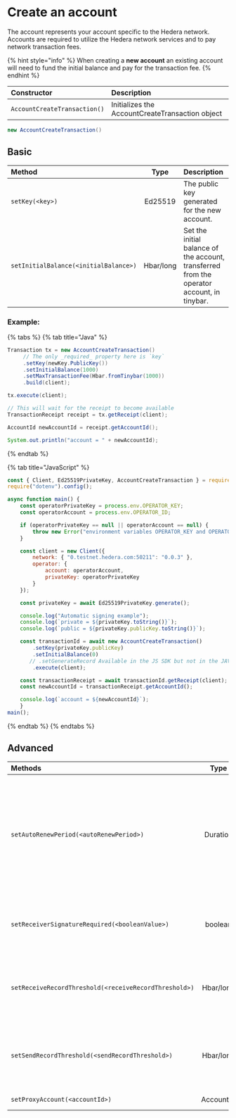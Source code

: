 # Create an account

The account represents your account specific to the Hedera network. Accounts are required to utilize the Hedera network services and to pay network transaction fees. 

{% hint style="info" %}
When creating a **new account** an existing account will need to fund the initial balance and pay for the transaction fee.
{% endhint %}

| Constructor | Description |
| :--- | :--- |
| `AccountCreateTransaction()` | Initializes the AccountCreateTransaction object |

```java
new AccountCreateTransaction()
```

## Basic

| Method | Type | Description |
| :--- | :---: | :--- |
| `setKey(<key>)` | Ed25519 | The public key generated for the new account. |
| `setInitialBalance(<initialBalance>)` | Hbar/long | Set the initial balance of the account, transferred from the operator account, in tinybar. |

### Example:

{% tabs %}
{% tab title="Java" %}
```java
Transaction tx = new AccountCreateTransaction()
     // The only _required_ property here is `key`
     .setKey(newKey.PublicKey())
     .setInitialBalance(1000)
     .setMaxTransactionFee(Hbar.fromTinybar(1000))
     .build(client);

tx.execute(client);

// This will wait for the receipt to become available
TransactionReceipt receipt = tx.getReceipt(client);

AccountId newAccountId = receipt.getAccountId();

System.out.println("account = " + newAccountId);
```
{% endtab %}

{% tab title="JavaScript" %}
```javascript
const { Client, Ed25519PrivateKey, AccountCreateTransaction } = require("@hashgraph/sdk");
require("dotenv").config();

async function main() {
    const operatorPrivateKey = process.env.OPERATOR_KEY;
    const operatorAccount = process.env.OPERATOR_ID;

    if (operatorPrivateKey == null || operatorAccount == null) {
        throw new Error("environment variables OPERATOR_KEY and OPERATOR_ID must be present");
    }

    const client = new Client({
        network: { "0.testnet.hedera.com:50211": "0.0.3" },
        operator: {
            account: operatorAccount,
            privateKey: operatorPrivateKey
        }
    });

    const privateKey = await Ed25519PrivateKey.generate();

    console.log("Automatic signing example");
    console.log(`private = ${privateKey.toString()}`);
    console.log(`public = ${privateKey.publicKey.toString()}`);

    const transactionId = await new AccountCreateTransaction()
        .setKey(privateKey.publicKey)
        .setInitialBalance(0)
       // .setGenerateRecord Available in the JS SDK but not in the JAVA SDK
        .execute(client);

    const transactionReceipt = await transactionId.getReceipt(client);
    const newAccountId = transactionReceipt.getAccountId();

    console.log(`account = ${newAccountId}`);
    }
main();
```
{% endtab %}
{% endtabs %}

## Advanced

<table>
  <thead>
    <tr>
      <th style="text-align:left">Methods</th>
      <th style="text-align:center">Type</th>
      <th style="text-align:left">Description</th>
    </tr>
  </thead>
  <tbody>
    <tr>
      <td style="text-align:left"><code>setAutoRenewPeriod(&lt;autoRenewPeriod&gt;)</code>
      </td>
      <td style="text-align:center">Duration</td>
      <td style="text-align:left">
        <p>The period of time in which the account will auto-renew in seconds. The
          account is charged tinybars for every auto-renew period. Duration type
          is in seconds. For example, one hour would result in the input value of
          3,600 seconds.NOTE: This is fixed to approximately 3 months (7890000 seconds).
          Any other value will return the following error: AUTORENEW_DURATION_NOT_IN_RANGE.</p>
        <p><em>default: 2,592,000 seconds</em>
        </p>
      </td>
    </tr>
    <tr>
      <td style="text-align:left"><code>setReceiverSignatureRequired(&lt;booleanValue&gt;)</code>
      </td>
      <td style="text-align:center">boolean</td>
      <td style="text-align:left">
        <p>If true, all the account keys must sign any transaction depositing into
          this account (in addition to all withdrawals)</p>
        <p><em>default: false</em>
        </p>
      </td>
    </tr>
    <tr>
      <td style="text-align:left"><code>setReceiveRecordThreshold(&lt;receiveRecordThreshold&gt;)</code>
      </td>
      <td style="text-align:center">Hbar/long</td>
      <td style="text-align:left">
        <p><b>[deprecated v0.8.0]<br /></b>Creates a record for any transaction that
          deposits more than x value of tinybars.
          <br />
        </p>
        <p>Note: You will incur a charge each time the record is generated.</p>
      </td>
    </tr>
    <tr>
      <td style="text-align:left"><code>setSendRecordThreshold(&lt;sendRecordThreshold&gt;)</code>
      </td>
      <td style="text-align:center">Hbar/long</td>
      <td style="text-align:left">
        <p><b>[deprecated v0.8.0]<br /></b>Creates a record for any transaction that
          withdraws more than x value of tinybars.</p>
        <p></p>
        <p>Note: You will incur a charge each time the record is generated.</p>
      </td>
    </tr>
    <tr>
      <td style="text-align:left"><code>setProxyAccount(&lt;accountId&gt;)</code>
      </td>
      <td style="text-align:center">AccountID</td>
      <td style="text-align:left">ID of the account to which this account is proxy staked</td>
    </tr>
  </tbody>
</table>

